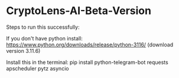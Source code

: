 # CryptoLens-AI-Beta-Version

Steps to run this successfully:


If you don't have python install:
https://www.python.org/downloads/release/python-3116/
(download version 3.11.6)


Install this in the terminal: 
pip install python-telegram-bot requests apscheduler pytz asyncio



